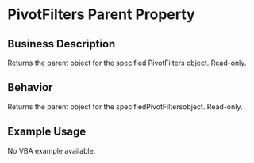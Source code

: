 # PivotFilters Parent Property

## Business Description
Returns the parent object for the specified PivotFilters object. Read-only.

## Behavior
Returns the parent object for the specifiedPivotFiltersobject. Read-only.

## Example Usage
No VBA example available.